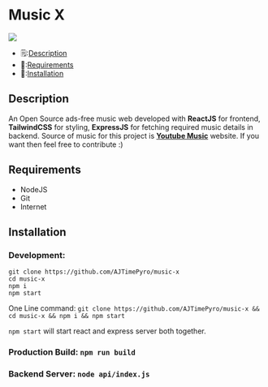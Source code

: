 # Music X
![](https://github-readme-stats.vercel.app/api/pin?username=AJTimePyro&show_icons=true&theme=dracula&hide_border=true&repo=music-x)

* 🗒️:[Description](#Description)
* 📝:[Requirements](#Requirements)
* 📩:[Installation](#Installation)

## Description
An Open Source ads-free music web developed with **ReactJS** for frontend, **TailwindCSS** for styling, **ExpressJS** for fetching required music details in backend.
Source of music for this project is **[Youtube Music](https://music.youtube.com/)** website. If you want then feel free to contribute :)

## Requirements
- NodeJS
- Git
- Internet

## Installation

### Development:
```
git clone https://github.com/AJTimePyro/music-x
cd music-x
npm i
npm start
```

One Line command: ```git clone https://github.com/AJTimePyro/music-x && cd music-x && npm i && npm start```

```npm start``` will start react and express server both together.

### Production Build: ```npm run build```
### Backend Server: ```node api/index.js```
